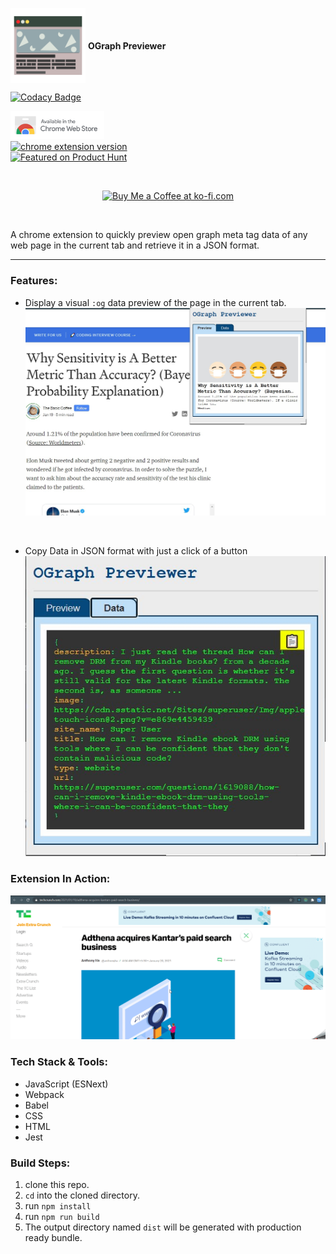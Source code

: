 <p align="center">

<img  src="./readmeImages/icon128.png" height="120px" style="vertical-align:middle;"><span style="vertical-align:middle;">&nbsp;<b>OGraph Previewer</b></span>

[![Codacy Badge](https://app.codacy.com/project/badge/Grade/bb1e5fc0058b4068b200977326b351a8)](https://www.codacy.com/gh/Parthipan-Natkunam/oGraph-previwer/dashboard?utm_source=github.com&utm_medium=referral&utm_content=Parthipan-Natkunam/oGraph-previwer&utm_campaign=Badge_Grade)

<a href="https://chrome.google.com/webstore/detail/ograph-previewer/ggcfeakcnodgcmmllfdbmngekljbhiim" target="_blank">
    <img src="readmeImages/cws.png" alt="chrome web store link" width="150px" alt="chrome extension store image"/>
    <br/>
    <img src="https://img.shields.io/chrome-web-store/v/ggcfeakcnodgcmmllfdbmngekljbhiim?style=flat-square" alt="chrome extension version"/>
</a>

<br/>

<a href="https://www.producthunt.com/posts/ograph-previewer?utm_source=badge-featured&utm_medium=badge&utm_souce=badge-ograph-previewer" target="_blank">
    <img src="https://api.producthunt.com/widgets/embed-image/v1/featured.svg?post_id=282803&theme=dark" alt="Featured on Product Hunt"/>
</a>

</p>
<br/>
<p align="center"><a href='https://ko-fi.com/H2H03ZSCJ' target='_blank'><img height='36' style='border:0px;height:36px;' src='https://cdn.ko-fi.com/cdn/kofi3.png?v=2' border='0' alt='Buy Me a Coffee at ko-fi.com' /></a></p>
<br/>

A chrome extension to quickly preview open graph meta tag data of any web page in the current tab and retrieve it in a JSON format.

---

### Features:

- Display a visual `:og` data preview of the page in the current tab.
  ![1-feature-Screenshot1](./readmeImages/ogp_sc1.jpg)

<br/>

- Copy Data in JSON format with just a click of a button
  ![2-feature-Screenshot2](./readmeImages/ogp_sc4.jpg)

### Extension In Action:

![demo](./readmeImages/og-demo2.gif)

### Tech Stack & Tools:

- JavaScript (ESNext)
- Webpack
- Babel
- CSS
- HTML
- Jest

### Build Steps:

1. clone this repo.
2. `cd` into the cloned directory.
3. run `npm install`
4. run `npm run build`
5. The output directory named `dist` will be generated with production ready bundle.

